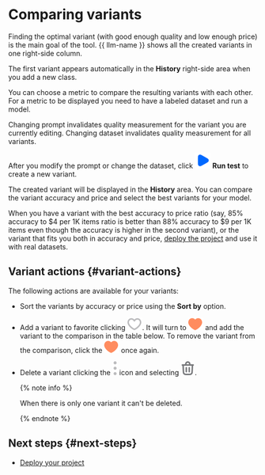 # Comparing variants

Finding the optimal variant (with good enough quality and low enough price) is the main goal of the tool. {{ llm-name }} shows all the created variants in one right-side column.

The first variant appears automatically in the **History** right-side area when you add a new class.

You can choose a metric to compare the resulting variants with each other. For a metric to be displayed you need to have a labeled dataset and run a model.

Changing prompt invalidates quality measurement for the variant you are currently editing. Changing dataset invalidates quality measurement for all variants.

After you modify the prompt or change the dataset, click **![Run test](_images/run-test.svg) Run test** to create a new variant.

The created variant will be displayed in the **History** area. You can compare the variant accuracy and price and select the best variants for your model.

When you have a variant with the best accuracy to price ratio (say, 85% accuracy to $4 per 1K items ratio is better than 88% accuracy to $9 per 1K items even though the accuracy is higher in the second variant), or the variant that fits you both in accuracy and price, [deploy the project](deploy.md) and use it with real datasets.

## Variant actions {#variant-actions}

The following actions are available for your variants:

- Sort the variants by accuracy or price using the **Sort by** option.

- Add a variant to favorite clicking ![Favorite](_images/favorite.svg). It will turn to ![Favorited](_images/favorite-orange.svg) and add the variant to the comparison in the table below. To remove the variant from the comparison, click the ![Favorited](_images/favorite-orange.svg) once again.

- Delete a variant clicking the ![Menu](_images/kebab.svg) icon and selecting ![Delete variant](_images/delete.svg).

    {% note info %}

    When there is only one variant it can't be deleted.

    {% endnote %}

## Next steps {#next-steps}

- [Deploy your project](deploy.md)
